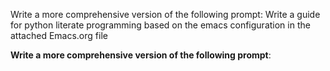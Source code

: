 Write a more comprehensive version of the following prompt: Write a guide for python literate programming based on the emacs configuration in the attached Emacs.org file

**Write a more comprehensive version of the following prompt**:
